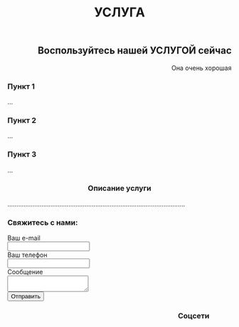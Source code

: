 <header>
  <h1>
    УСЛУГА
  </h1>
</header>

<main style="text-align:right">
  <h2>
    Воспользуйтесь нашей УСЛУГОЙ сейчас
  </h2>
  <p>
    Она очень хорошая
  </p>
</main>

<article>
  <section>
    <h3>
      Пункт 1
    </h3>
    <p>
      ...
    </p>
  </section>
  <section>
    <h3>
      Пункт 2
    </h3>
    <p>
      ...
    </p>
  </section>
  <section>
    <h3>
      Пункт 3
    </h3>
    <p>
      ...
    </p>
  </section>
</article>

<article>
  <h3 style="text-align:center">
    Описание услуги
  </h3>
    <p>
      ...................................................................................................
    </p>
</article>

<form>
  <h3>
    Свяжитесь с нами:
  </h3>
  Ваш e-mail <br/>
  <input align="center"></input>
  <br/> Ваш телефон <br/>
  <input align="center"></input>
  <br/> Сообщение <br/>
  <textarea></textarea>
  <br/>
  <button>
   Отправить
  </button>
</form>

<footer>
  <h3 style="text-align:right;margin-right:50px">
  	Соцсети
  </h3>
</footer>
